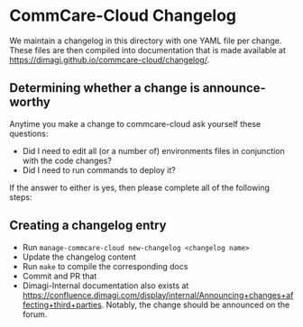 # CommCare-Cloud Changelog

We maintain a changelog in this directory with one YAML file per change.
These files are then compiled into documentation that is made available at
https://dimagi.github.io/commcare-cloud/changelog/.

## Determining whether a change is announce-worthy

Anytime you make a change to commcare-cloud ask yourself these questions:

- Did I need to edit all (or a number of) environments files in conjunction with the code changes?
- Did I need to run commands to deploy it?

If the answer to either is yes, then please complete all of the following steps:

## Creating a changelog entry
- Run `manage-commcare-cloud new-changelog <changelog name>`
- Update the changelog content
- Run `make` to compile the corresponding docs
- Commit and PR that
- Dimagi-Internal documentation also exists at
  https://confluence.dimagi.com/display/internal/Announcing+changes+affecting+third+parties.
  Notably, the change should be announced on the forum.
